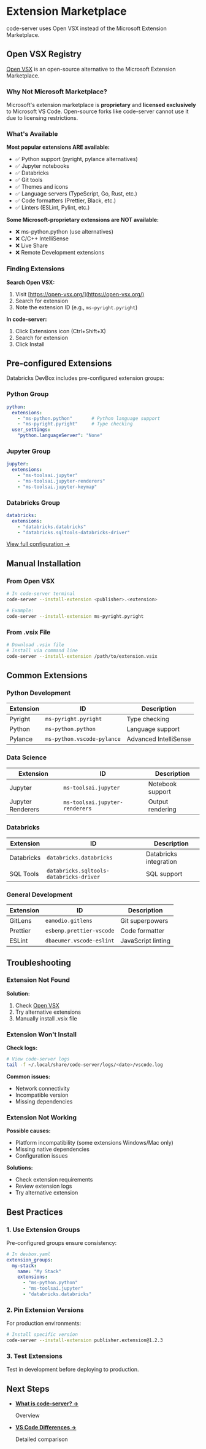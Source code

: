 # Extension Marketplace

code-server uses Open VSX instead of the Microsoft Extension Marketplace.

## Open VSX Registry

[Open VSX](https://open-vsx.org/) is an open-source alternative to the Microsoft Extension Marketplace.

### Why Not Microsoft Marketplace?

Microsoft's extension marketplace is **proprietary** and **licensed exclusively** to Microsoft VS Code. Open-source forks like code-server cannot use it due to licensing restrictions.

### What's Available

**Most popular extensions ARE available:**

- ✅ Python support (pyright, pylance alternatives)
- ✅ Jupyter notebooks
- ✅ Databricks
- ✅ Git tools
- ✅ Themes and icons
- ✅ Language servers (TypeScript, Go, Rust, etc.)
- ✅ Code formatters (Prettier, Black, etc.)
- ✅ Linters (ESLint, Pylint, etc.)

**Some Microsoft-proprietary extensions are NOT available:**

- ❌ ms-python.python (use alternatives)
- ❌ C/C++ IntelliSense
- ❌ Live Share
- ❌ Remote Development extensions

### Finding Extensions

**Search Open VSX:**

1. Visit [https://open-vsx.org/](https://open-vsx.org/)
2. Search for extension
3. Note the extension ID (e.g., `ms-pyright.pyright`)

**In code-server:**

1. Click Extensions icon (Ctrl+Shift+X)
2. Search for extension
3. Click Install

## Pre-configured Extensions

Databricks DevBox includes pre-configured extension groups:

### Python Group

```yaml
python:
  extensions:
    - "ms-python.python"       # Python language support
    - "ms-pyright.pyright"     # Type checking
  user_settings:
    "python.languageServer": "None"
```

### Jupyter Group

```yaml
jupyter:
  extensions:
    - "ms-toolsai.jupyter"
    - "ms-toolsai.jupyter-renderers"
    - "ms-toolsai.jupyter-keymap"
```

### Databricks Group

```yaml
databricks:
  extensions:
    - "databricks.databricks"
    - "databricks.sqltools-databricks-driver"
```

[View full configuration →](../configuration/extension-groups.md)

## Manual Installation

### From Open VSX

```bash
# In code-server terminal
code-server --install-extension <publisher>.<extension>

# Example:
code-server --install-extension ms-pyright.pyright
```

### From .vsix File

```bash
# Download .vsix file
# Install via command line
code-server --install-extension /path/to/extension.vsix
```

## Common Extensions

### Python Development

| Extension | ID | Description |
|-----------|-----|-------------|
| Pyright | `ms-pyright.pyright` | Type checking |
| Python | `ms-python.python` | Language support |
| Pylance | `ms-python.vscode-pylance` | Advanced IntelliSense |

### Data Science

| Extension | ID | Description |
|-----------|-----|-------------|
| Jupyter | `ms-toolsai.jupyter` | Notebook support |
| Jupyter Renderers | `ms-toolsai.jupyter-renderers` | Output rendering |

### Databricks

| Extension | ID | Description |
|-----------|-----|-------------|
| Databricks | `databricks.databricks` | Databricks integration |
| SQL Tools | `databricks.sqltools-databricks-driver` | SQL support |

### General Development

| Extension | ID | Description |
|-----------|-----|-------------|
| GitLens | `eamodio.gitlens` | Git superpowers |
| Prettier | `esbenp.prettier-vscode` | Code formatter |
| ESLint | `dbaeumer.vscode-eslint` | JavaScript linting |

## Troubleshooting

### Extension Not Found

**Solution:**

1. Check [Open VSX](https://open-vsx.org/)
2. Try alternative extensions
3. Manually install .vsix file

### Extension Won't Install

**Check logs:**

```bash
# View code-server logs
tail -f ~/.local/share/code-server/logs/<date>/vscode.log
```

**Common issues:**

- Network connectivity
- Incompatible version
- Missing dependencies

### Extension Not Working

**Possible causes:**

- Platform incompatibility (some extensions Windows/Mac only)
- Missing native dependencies
- Configuration issues

**Solutions:**

- Check extension requirements
- Review extension logs
- Try alternative extension

## Best Practices

### 1. Use Extension Groups

Pre-configured groups ensure consistency:

```yaml
# In devbox.yaml
extension_groups:
  my-stack:
    name: "My Stack"
    extensions:
      - "ms-python.python"
      - "ms-toolsai.jupyter"
      - "databricks.databricks"
```

### 2. Pin Extension Versions

For production environments:

```bash
# Install specific version
code-server --install-extension publisher.extension@1.2.3
```

### 3. Test Extensions

Test in development before deploying to production.

## Next Steps

<div class="grid cards" markdown>

- **[What is code-server? →](index.md)**

    Overview

- **[VS Code Differences →](vs-code-differences.md)**

    Detailed comparison

</div>